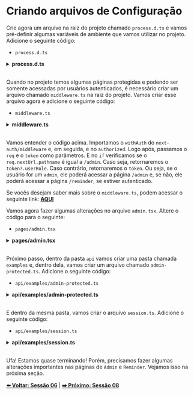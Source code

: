 # Criando arquivos de Configuração

Crie agora um arquivo na raiz do projeto chamado `process.d.ts` e vamos pré-definir algumas variáveis de ambiente que vamos utilizar no projeto. Adicione o seguinte código:

- `process.d.ts`

<details><summary><b>process.d.ts</b></summary>
<br/>

```tsx
/**
 * file: process.d.ts
 * description: file responsible for the types of the process
 * data: 11/01/2022
 * author: Glaucia Lemos <Twitter: @glaucia_lemos86>
 */

declare namespace NodeJS {
  export interface ProcessEnv {
    NEXTAUTH_URL: string;
    NEXTAUTH_SECRET: string;
    AZURE_AD_CLIENT_SECRET: string;
    AZURE_AD_CLIENT_ID: string;
  }
}
``` 

</details>
<br/>

Quando no projeto temos algumas páginas protegidas e podendo ser somente acessadas por usuários autenticados, é necessário criar um arquivo chamado `middleware.ts` na raiz do projeto. Vamos criar esse arquivo agora e adicione o seguinte código:

- `middleware.ts`

<details><summary><b>middleware.ts</b></summary>

```tsx
/**
 * file: middleware.ts
 * description: file responsible for the middleware protected
 *  pages/routes of the application
 * data: 11/01/2022
 * author: Glaucia Lemos <Twitter: @glaucia_lemos86>
 */

import { withAuth } from 'next-auth/middleware';

export default withAuth({
  callbacks: {
    authorized({ req, token }) {
      if (req.nextUrl.pathname === '/admin') {
        return token?.userRole === 'admin';
      }

      return !!token;
    },
  },
});

export const config = { matcher: ['/reminder'] };
```

</details>  
<br/>

Vamos entender o código acima. Importamos o `withAuth` do `next-auth/middleware` e, em seguida, e no `authorized`. Logo após, passamos o `req` e o `token` como parâmetros. E no `if` verificamos se o `req.nextUrl.pathname` é igual a `/admin`. Caso seja, retornaremos o `token?.userRole`. Caso contrário, retornaremos o `token`. Ou seja, se o usuário for um `admin`, ele poderá acessar a página `/admin` e, se não, ele poderá acessar a página `/reminder`, se estiver autenticado.

Se vocês desejam saber mais sobre o `middleware.ts`, podem acessar o seguinte link: **[AQUI](https://next-auth.js.org/configuration/nextjs#middleware)**

Vamos agora fazer algumas alterações no arquivo `admin.tsx`. Altere o código para o seguinte:

- `pages/admin.tsx`

<details><summary><b>pages/admin.tsx</b></summary>
<br/>

```tsx
/**
 * file: pages/admin.tsx
 * description: file responsible for the admin page
 * data: 10/26/2022
 * author: Glaucia Lemos <Twitter: @glaucia_lemos86>
 */

import { useState, useEffect } from 'react';
import { useSession } from 'next-auth/react';
import Layout from '../components/Layout/layout';
import AccessDenied from '../components/AccessDenied/access-denied';

export default function Page() {
  const { data: session } = useSession();
  const [content, setContent] = useState();

  useEffect(() => {
    const fetchData = async () => {
      const res = await fetch('/api/examples/admin-protected');
      const json = await res.json();
      if (json.content) {
        setContent(json.content);
      }
    };

    fetchData();
  }, [session]);

  if (!session) {
    return (
      <Layout>
        <AccessDenied />
      </Layout>
    );
  }

  return (
    <Layout>
      <h1>Admin Page</h1>
      <p>
        <strong>{content ?? '\u00a0'}</strong>
      </p>
    </Layout>
  );
}
```

</details>
<br/>

Próximo passo, dentro da pasta `api` vamos criar uma pasta chamada `examples` e, dentro dela, vamos criar um arquivo chamado `admin-protected.ts`. Adicione o seguinte código:

- `api/examples/admin-protected.ts`

<details><summary><b>api/examples/admin-protected.ts</b></summary>
<br/>

```tsx
/**
 * file: pages/api/examples/admin-protected.ts
 * description: file responsible for the admin protected example
 * data: 11/01/2022
 * author: Glaucia Lemos <Twitter: @glaucia_lemos86>
 */

import { unstable_getServerSession } from "next-auth/next"
import { authOptions } from "../auth/[...nextauth]"

import type { NextApiRequest, NextApiResponse } from "next"

export default async function handler(
  req: NextApiRequest,
  res: NextApiResponse
) {
  const session = await unstable_getServerSession(req, res, authOptions)

  if (session) {
    return res.send({
      content:
        "This is protected page. You can access this page because you are signed in.",
    })
  }

  res.send({
    error: "You must be signed in to view the protected page.",
  })
}
```

</details>
<br/>

E dentro da mesma pasta, vamos criar o arquivo `session.ts`. Adicione o seguinte código:

- `api/examples/session.ts`

<details><summary><b>api/examples/session.ts</b></summary>
<br/>

```tsx
/**
 * file: pages/api/examples/session.ts
 * description: file responsible for the session example
 * data: 11/01/2022
 * author: Glaucia Lemos <Twitter: @glaucia_lemos86>
 */

import { unstable_getServerSession } from "next-auth";
import { authOptions } from "../auth/[...nextauth]";

import type { NextApiRequest, NextApiResponse } from "next";

export default async function handler(
  req: NextApiRequest,
  res: NextApiResponse
) {
  const session = await unstable_getServerSession(req, res, authOptions);
  res.send(JSON.stringify(session, null, 2));
}
```

</details>
<br/>

Ufa! Estamos quase terminando! Porém, precisamos fazer algumas alterações importantes nas páginas de `Admin` e `Reminder`. Vejamos isso na próxima seção.

**[⬅️ Voltar: Sessão 06](./06-session.md)**
| **[➡️ Próximo: Sessão 08](./08-session.md)**

